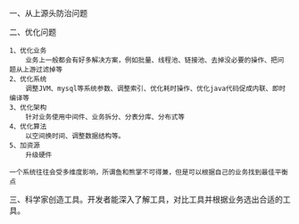 一、从上源头防治问题

二、优化问题

	1、优化业务
		业务上一般都会有好多解决方案，例如批量、线程池、链接池、去掉没必要的操作、把问题从上游过滤掉等
	2、优化系统
		调整JVM、mysql等系统参数、调整索引、优化耗时操作、优化java代码促成内联、即时编译等
	3、优化架构
		针对业务使用中间件、业务拆分、分表分库、分布式等
	4、优化算法
		以空间换时间、调整数据结构等。
	5、加资源
		升级硬件
	
	一个系统往往会受多维度影响，所谓鱼和熊掌不可得兼，但是可以根据自己的业务找到最佳平衡点
	
三、科学家创造工具。开发者能深入了解工具，对比工具并根据业务选出合适的工具。
	
